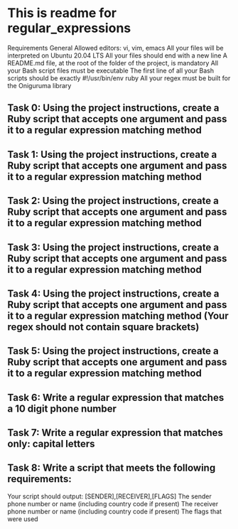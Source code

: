 # This is readme for regular_expressions

Requirements
General
Allowed editors: vi, vim, emacs
All your files will be interpreted on Ubuntu 20.04 LTS
All your files should end with a new line
A README.md file, at the root of the folder of the project, is mandatory
All your Bash script files must be executable
The first line of all your Bash scripts should be exactly #!/usr/bin/env ruby
All your regex must be built for the Oniguruma library

## Task 0: Using the project instructions, create a Ruby script that accepts one argument and pass it to a regular expression matching method
## Task 1: Using the project instructions, create a Ruby script that accepts one argument and pass it to a regular expression matching method
## Task 2: Using the project instructions, create a Ruby script that accepts one argument and pass it to a regular expression matching method
## Task 3: Using the project instructions, create a Ruby script that accepts one argument and pass it to a regular expression matching method
## Task 4: Using the project instructions, create a Ruby script that accepts one argument and pass it to a regular expression matching method (Your regex should not contain square brackets)
## Task 5: Using the project instructions, create a Ruby script that accepts one argument and pass it to a regular expression matching method
## Task 6: Write a regular expression that matches a 10 digit phone number
## Task 7: Write a regular expression that matches only: capital letters
## Task 8: Write a script that meets the following requirements:
Your script should output: [SENDER],[RECEIVER],[FLAGS]
The sender phone number or name (including country code if present)
The receiver phone number or name (including country code if present)
The flags that were used
